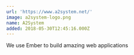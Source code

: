 ```yaml
---
url: 'https://www.a2system.net/'
image: a2system-logo.png
name: A2System
added: 2018-05-30T12:45:16.000Z
---
```

We use Ember to build amazing web applications